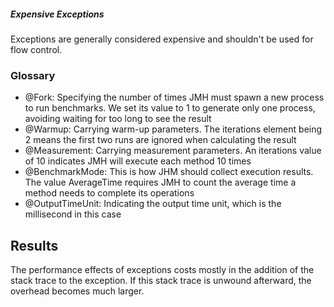 ##### Expensive Exceptions

Exceptions are generally considered expensive and shouldn't be used for flow control. 

### Glossary
* @Fork: Specifying the number of times JMH must spawn a new process to run benchmarks. We set its value to 1 to generate only one process, avoiding waiting for too long to see the result
* @Warmup: Carrying warm-up parameters. The iterations element being 2 means the first two runs are ignored when calculating the result
* @Measurement: Carrying measurement parameters. An iterations value of 10 indicates JMH will execute each method 10 times
* @BenchmarkMode: This is how JHM should collect execution results. The value AverageTime requires JMH to count the average time a method needs to complete its operations
* @OutputTimeUnit: Indicating the output time unit, which is the millisecond in this case


## Results
The performance effects of exceptions costs mostly in the addition of the stack trace to the exception. 
If this stack trace is unwound afterward, the overhead becomes much larger.
